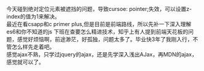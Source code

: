 今天碰到绝对定位元素被遮挡的问题，导致cursoe: pointer;失效，可以设置z-index的值为1来解决。
<br>
最近在看csapp和c primer plus,但是目前是前端路线，所以先补一下深入理解es6和你不知道的js
下班在查要怎么精进技术，知乎上有人提到前端天花板的问题，感觉好烦恼啊，前途渺茫，好孤独，问题太多了。毕业快3年了我刚入行，不管怎么样先走着吧。<br>
感觉ajax不熟，只学过jquery的ajax，还是先学深入浅出AJax，再MDN的ajax，感觉就可以了。
